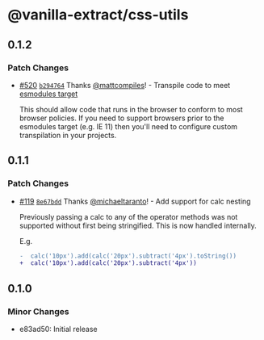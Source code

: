 # @vanilla-extract/css-utils

## 0.1.2

### Patch Changes

- [#520](https://github.com/seek-oss/vanilla-extract/pull/520) [`b294764`](https://github.com/seek-oss/vanilla-extract/commit/b294764b7f3401cec88760894ff19c60ca1d4d1d) Thanks [@mattcompiles](https://github.com/mattcompiles)! - Transpile code to meet [esmodules target](https://babeljs.io/docs/en/babel-preset-env#targetsesmodules)

  This should allow code that runs in the browser to conform to most browser policies. If you need to support browsers prior to the esmodules target (e.g. IE 11) then you'll need to configure custom transpilation in your projects.

## 0.1.1

### Patch Changes

- [#119](https://github.com/seek-oss/vanilla-extract/pull/119) [`8e67bdd`](https://github.com/seek-oss/vanilla-extract/commit/8e67bdd4bd5fcb541da354f674365bac13d8373c) Thanks [@michaeltaranto](https://github.com/michaeltaranto)! - Add support for calc nesting

  Previously passing a calc to any of the operator methods was not supported without first being stringified. This is now handled internally.

  E.g.

  ```diff
  -  calc('10px').add(calc('20px').subtract('4px').toString())
  +  calc('10px').add(calc('20px').subtract('4px'))
  ```

## 0.1.0

### Minor Changes

- e83ad50: Initial release
